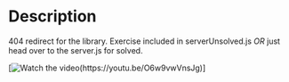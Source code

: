 # Description
404 redirect for the library. Exercise included in serverUnsolved.js _OR_ just head over to the server.js for solved. 

[![Watch the video(https://youtu.be/O6w9vwVnsJg)](https://youtu.be/O6w9vwVnsJg)]


